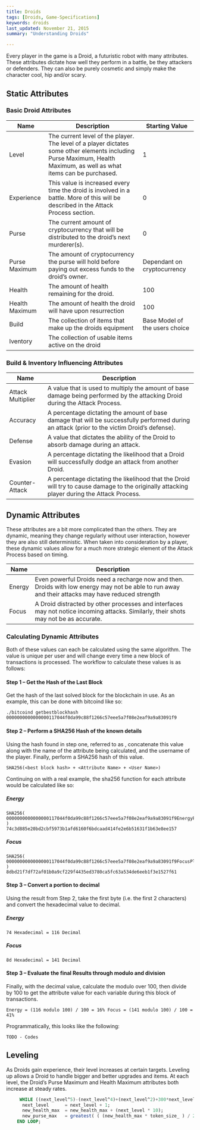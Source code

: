 ```yaml
---
title: Droids 
tags: [Droids, Game-Specifications]
keywords: droids 
last_updated: November 21, 2015
summary: "Understanding Droids"

---
```


Every player in the game is a Droid, a futuristic robot with many attributes. These attributes dictate how well they perform in a battle, be they attackers or defenders. They can also be purely cosmetic and simply make the character cool, hip and/or scary.

## Static Attributes



### Basic Droid Attributes

|Name|Description|Starting Value|
|----|----|----|
| Level|The current level of the player. The level of a player dictates some other elements including Purse Maximum, Health Maximum, as well as what items can be purchased. | 1 |
|Experience| This value is increased every time the droid is involved in a battle. More of this will be described in the Attack Process section.|0|
|Purse|The current amount of cryptocurrency that will be distributed to the droid’s next murderer(s).|0|
|Purse Maximum|The amount of cryptocurrency the purse will hold before paying out excess funds to the droid’s owner.|Dependant on cryptocurrency|
|Health|The amount of health remaining for the droid.|100|
|Health Maximum|The amount of health the droid will have upon resurrection|100|
|Build| The collection of items that make up the droids equipment| Base Model of the users choice|
|Iventory| The collection of usable items active on the droid| |


### Build & Inventory Influencing Attributes 

|Name|Description|
|----|----|
|Attack Multiplier|A value that is used to multiply the amount of base damage being performed by the attacking Droid during the Attack Process.|
|Accuracy| A percentage dictating the amount of base damage that will be successfully performed during an attack (prior to the victim Droid’s defense).|
|Defense| A value that dictates the ability of the Droid to absorb damage during an attack.|
|Evasion| A percentage dictating the likelihood that a Droid will successfully dodge an attack from another Droid.|
|Counter-Attack| A percentage dictating the likelihood that the Droid will try to cause damage to the originally attacking player during the Attack Process.|

## Dynamic Attributes

These attributes are a bit more complicated than the others. They are dynamic, meaning they change regularly without user interaction, however they are also still deterministic. When taken into consideration by a player, these dynamic values allow for a much more strategic element of the Attack Process based on timing.

|Name|Description|
|----|----|
|Energy| Even powerful Droids need a recharge now and then. Droids with low energy may not be able to run away and their attacks may have reduced strength|
|Focus|A Droid distracted by other processes and interfaces may not notice incoming attacks. Similarly, their shots may not be as accurate.|

### Calculating Dynamic Attributes
Both of these values can each be calculated using the same algorithm. The value is unique per user and will change every time a new block of transactions is processed. The workflow to calculate these values is as follows:

#### Step 1 – Get the Hash of the Last Block

Get the hash of the last solved block for the blockchain in use. As an example, this can be done with bitcoind like so:

	./bitcoind getbestblockhash 0000000000000000117044f0da99c88f1266c57eee5a7f08e2eaf9a9a83091f9

#### Step 2 – Perform a SHA256 Hash of the known details

Using the hash found in step one, referred to as <highest block hash>, concatenate this value along with the name of the attribute being calculated, and the username of the player. Finally, perform a SHA256 hash of this value.

	SHA256(<best block hash> + <Attribute Name> + <User Name>)

Continuing on with a real example, the sha256 function for each attribute would be calculated like so:

##### Energy

	SHA256( 0000000000000000117044f0da99c88f1266c57eee5a7f08e2eaf9a9a83091f9EnergyPlayerName )
	74c3d885e20bd2cbf5973b1afd6160f6bdcaad414fe2e6b51631f1b63e8ee157

##### Focus

	SHA256( 0000000000000000117044f0da99c88f1266c57eee5a7f08e2eaf9a9a83091f9FocusPlayerName )
	8dbd21f7df72af01b0a9cf229f4435ed3780ca5fc63a534de6eeb1f3e1527f61

#### Step 3 – Convert a portion to decimal

Using the result from Step 2, take the first byte (i.e. the first 2 characters) and convert the hexadecimal value to decimal.

##### Energy

	74 Hexadecimal = 116 Decimal

##### Focus

	8d Hexadecimal = 141 Decimal

#### Step 3 – Evaluate the final Results through modulo and division

Finally, with the decimal value, calculate the modulo over 100, then divide by 100 to get the attribute value for each variable during this block of transactions.

	Energy = (116 modulo 100) / 100 = 16% Focus = (141 modulo 100) / 100 = 41%


Programmatically, this looks like the following:

```
TODO - Codes
```

## Leveling
As Droids gain experience, their level increases at certain targets. Leveling up allows a Droid to handle bigger and better upgrades and items.
At each level, the Droid’s Purse Maximum and Health Maximum attributes both increase at steady rates.

```SQL
     WHILE ((next_level^5)-(next_level^4)+(next_level^2)+300*next_level) < new_experience LOOP
      next_level      = next_level + 1;
      new_health_max  = new_health_max + (next_level * 10);
      new_purse_max   = greatest( ( (new_health_max * token_size_ ) / 2)::BIGINT, (100 * token_size_) );
    END LOOP;
```

